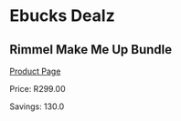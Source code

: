 
# Ebucks Dealz
## Rimmel Make Me Up Bundle
[Product Page](https://www.ebucks.com/web/shop/productSelected.do?prodId=678726739&catId=336131644)

Price: R299.00

Savings: 130.0


	